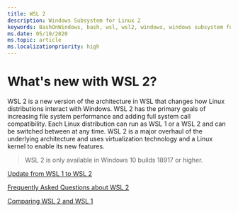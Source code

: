 ```yaml
---
title: WSL 2
description: Windows Subsystem for Linux 2
keywords: BashOnWindows, bash, wsl, wsl2, windows, windows subsystem for linux, windowssubsystem, ubuntu, debian, suse, windows 10, install
ms.date: 05/19/2020
ms.topic: article
ms.localizationpriority: high
---
```


# What's new with WSL 2?

WSL 2 is a new version of the architecture in WSL that changes how Linux distributions interact with Windows. WSL 2 has the primary goals of increasing file system performance and adding full system call compatibility. Each Linux distribution can run as WSL 1 or a WSL 2 and can be switched between at any time. WSL 2 is a major overhaul of the underlying architecture and uses virtualization technology and a Linux kernel to enable its new features.

> WSL 2 is only available in Windows 10 builds 18917 or higher.

[Update from WSL 1 to WSL 2](./install-win10.md#update-to-wsl-2)

[Frequently Asked Questions about WSL 2](./wsl2-faq.md)

[Comparing WSL 2 and WSL 1](./compare-versions.md)